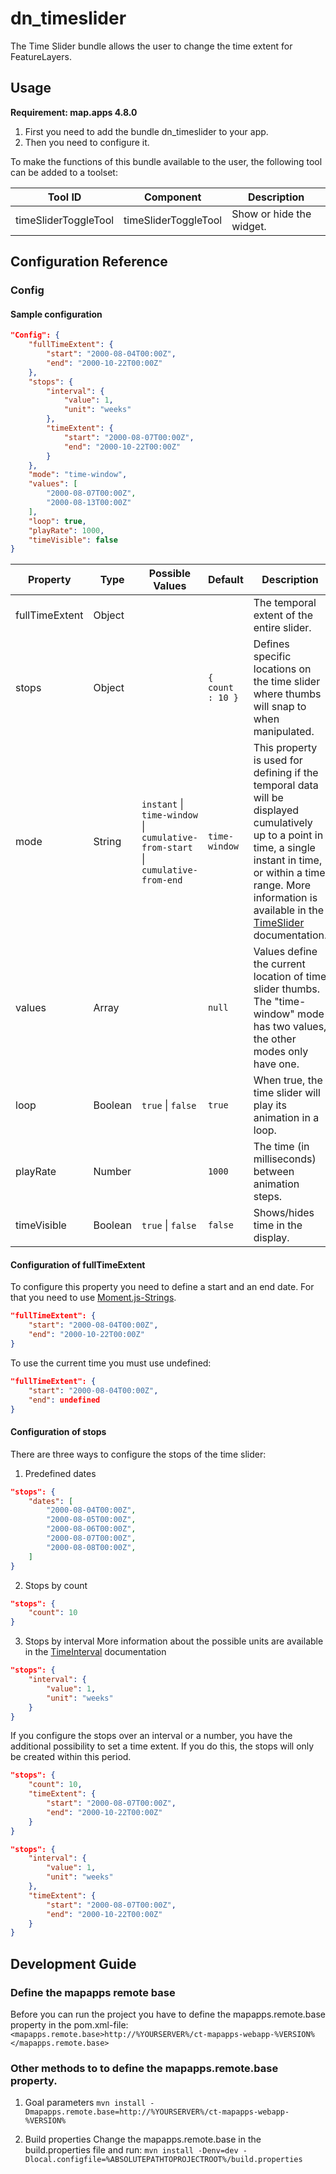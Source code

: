 # dn_timeslider

The Time Slider bundle allows the user to change the time extent for FeatureLayers.

## Usage
**Requirement: map.apps 4.8.0**

1. First you need to add the bundle dn_timeslider to your app.
2. Then you need to configure it.

To make the functions of this bundle available to the user, the following tool can be added to a toolset:

| Tool ID              | Component            | Description              |
|----------------------|----------------------|--------------------------|
| timeSliderToggleTool | timeSliderToggleTool | Show or hide the widget. |

## Configuration Reference

### Config

#### Sample configuration
```json
"Config": {
    "fullTimeExtent": {
        "start": "2000-08-04T00:00Z",
        "end": "2000-10-22T00:00Z"
    },
    "stops": {
        "interval": {
            "value": 1,
            "unit": "weeks"
        },
        "timeExtent": {
            "start": "2000-08-07T00:00Z",
            "end": "2000-10-22T00:00Z"
        }
    },
    "mode": "time-window",
    "values": [
        "2000-08-07T00:00Z",
        "2000-08-13T00:00Z"
    ],
    "loop": true,
    "playRate": 1000,
    "timeVisible": false
}
```

| Property       | Type    | Possible Values                                                                                            | Default              | Description                                                                                                                                                                                                                                                                                                                       |
|----------------|---------|------------------------------------------------------------------------------------------------------------|----------------------|-----------------------------------------------------------------------------------------------------------------------------------------------------------------------------------------------------------------------------------------------------------------------------------------------------------------------------------|
| fullTimeExtent | Object  |                                                                                                            |                      | The temporal extent of the entire slider.                                                                                                                                                                                                                                                                                         |
| stops          | Object  |                                                                                                            | ```{ count : 10 }``` | Defines specific locations on the time slider where thumbs will snap to when manipulated.                                                                                                                                                                                                                                         |
| mode           | String  | ```instant``` &#124; ```time-window``` &#124; ```cumulative-from-start``` &#124; ```cumulative-from-end``` | ```time-window```    | This property is used for defining if the temporal data will be displayed cumulatively up to a point in time, a single instant in time, or within a time range. More information is available in the [TimeSlider](https://developers.arcgis.com/javascript/latest/api-reference/esri-widgets-TimeSlider.html#mode) documentation. |
| values         | Array   |                                                                                                            | ```null```           | Values define the current location of time slider thumbs. The "time-window" mode has two values, the other modes only have one.                                                                                                                                                                                                   |
| loop           | Boolean | ```true``` &#124; ```false```                                                                              | ```true```           | When true, the time slider will play its animation in a loop.                                                                                                                                                                                                                                                                     |
| playRate       | Number  |                                                                                                            | ```1000```           | The time (in milliseconds) between animation steps.                                                                                                                                                                                                                                                                               |
| timeVisible    | Boolean | ```true``` &#124; ```false```                                                                              | ```false```          | Shows/hides time in the display.                                                                                                                                                                                                                                                                                                  |

#### Configuration of fullTimeExtent
To configure this property you need to define a start and an end date. For that you need to use [Moment.js-Strings](https://momentjs.com/docs/#/parsing/).

```json
"fullTimeExtent": {
    "start": "2000-08-04T00:00Z",
    "end": "2000-10-22T00:00Z"
}
```

To use the current time you must use undefined:

```json
"fullTimeExtent": {
    "start": "2000-08-04T00:00Z",
    "end": undefined
}
```

#### Configuration of stops
There are three ways to configure the stops of the time slider:

1. Predefined dates
```json
"stops": {
    "dates": [
        "2000-08-04T00:00Z",
        "2000-08-05T00:00Z",
        "2000-08-06T00:00Z",
        "2000-08-07T00:00Z",
        "2000-08-08T00:00Z",
    ]
}
```

2. Stops by count
```json
"stops": {
    "count": 10
}
```

3. Stops by interval
More information about the possible units are available in the [TimeInterval](https://developers.arcgis.com/javascript/latest/api-reference/esri-TimeInterval.html) documentation
```json
"stops": {
    "interval": {
        "value": 1,
        "unit": "weeks"
    }
}
```

If you configure the stops over an interval or a number, you have the additional possibility to set a time extent. If you do this, the stops will only be created within this period.
```json
"stops": {
    "count": 10,
    "timeExtent": {
        "start": "2000-08-07T00:00Z",
        "end": "2000-10-22T00:00Z"
    }
}
```

```json
"stops": {
    "interval": {
        "value": 1,
        "unit": "weeks"
    },
    "timeExtent": {
        "start": "2000-08-07T00:00Z",
        "end": "2000-10-22T00:00Z"
    }
}
```

## Development Guide
### Define the mapapps remote base
Before you can run the project you have to define the mapapps.remote.base property in the pom.xml-file:
`<mapapps.remote.base>http://%YOURSERVER%/ct-mapapps-webapp-%VERSION%</mapapps.remote.base>`

### Other methods to to define the mapapps.remote.base property.
1. Goal parameters
`mvn install -Dmapapps.remote.base=http://%YOURSERVER%/ct-mapapps-webapp-%VERSION%`

2. Build properties
Change the mapapps.remote.base in the build.properties file and run:
`mvn install -Denv=dev -Dlocal.configfile=%ABSOLUTEPATHTOPROJECTROOT%/build.properties`
